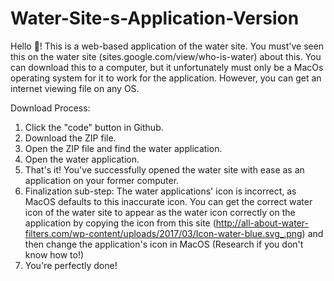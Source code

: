 # Water-Site-s-Application-Version
Hello 👋! This is a web-based application of the water site. You must've seen this on the water site (sites.google.com/view/who-is-water) about this. You can download this to a computer, but it unfortunately must only be a MacOs operating system for it to work for the application. However, you can get an internet viewing file on any OS.

Download Process:

1. Click the "code" button in Github.
2. Download the ZIP file.
3. Open the ZIP file and find the water application.
4. Open the water application.
5. That's it! You've successfully opened the water site with ease as an application on your former computer.
6. Finalization sub-step: The water applications' icon is incorrect, as MacOS defaults to this inaccurate icon. You can get the correct water icon of the water site to appear as the water icon correctly on the application by copying the icon from this site (http://all-about-water-filters.com/wp-content/uploads/2017/03/Icon-water-blue.svg_.png) and then change the application's icon in MacOS (Research if you don't know how to!)
7. You're perfectly done!
